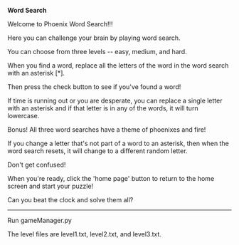 **Word Search**

Welcome to Phoenix Word Search!!!

Here you can challenge your brain by playing word search.

You can choose from three levels -- easy, medium, and hard.

When you find a word, replace all the letters of the word in the word search with an asterisk [*].

Then press the check button to see if you've found a word!

If time is running out or you are desperate, you can replace a single letter with an asterisk and if that letter is in any of the words, it will turn lowercase.

Bonus! All three word searches have a theme of phoenixes and fire!

If you change a letter that's not part of a word to an asterisk, then when 
the word search resets, it will change to a different random letter. 

Don't get confused!

When you're ready, click the 'home page' button to return to the home screen and start your puzzle!

Can you beat the clock and solve them all?
____________________________________________________________________________________________________________________________________________________________________

Run gameManager.py

The level files are level1.txt, level2.txt, and level3.txt. 
